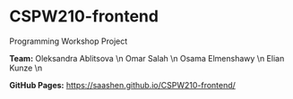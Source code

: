 # CSPW210-frontend
Programming Workshop Project

**Team:**
Oleksandra Ablitsova \n
Omar Salah \n
Osama Elmenshawy \n
Elian Kunze \n

**GitHub Pages:** https://saashen.github.io/CSPW210-frontend/
